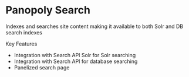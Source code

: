 Panopoly Search
===============
Indexes and searches site content making it available to both Solr and DB search indexes

Key Features
* Integration with Search API Solr for Solr searching
* Integration with Search API for database searching
* Panelized search page
